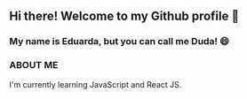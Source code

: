 ## Hi there! Welcome to my Github profile 👋
### My name is Eduarda, but you can call me Duda! 😄

### ABOUT ME

I'm currently learning JavaScript and React JS.


<!--
**eduardaprocopio/eduardaprocopio** is a ✨ _special_ ✨ repository because its `README.md` (this file) appears on your GitHub profile.

Here are some ideas to get you started:

- 🔭 I’m currently working on ...
- 🌱 I’m currently learning ...
- 👯 I’m looking to collaborate on ...
- 🤔 I’m looking for help with ...
- 💬 Ask me about ...
- 📫 How to reach me: ...
- 😄 Pronouns: ...
- ⚡ Fun fact: ...
-->
